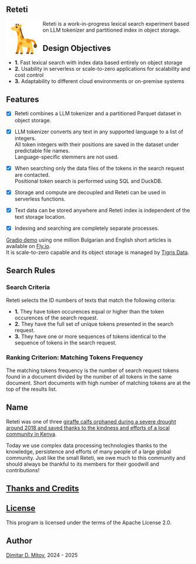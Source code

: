 Reteti
--------------------------------------------------------------------------------

<img align="left" width="100" height="100" src="assets/giraffe_svgrepo_com.png">
  
Reteti is a work-in-progress lexical search experiment based on LLM tokenizer and partitioned index in object storage.

## Design Objectives

* **1.** Fast lexical search with index data based entirely on object storage
* **2.** Usability in serverless or scale-to-zero applications for scalability and cost control
* **3.** Adaptability to different cloud environments or on-premise systems

## Features

- [x] Reteti combines a LLM tokenizer and a partitioned Parquet dataset in object storage.

- [x] LLM tokenizer converts any text in any supported language to a list of integers.  
      All token integers with their positions are saved in the dataset under predictable file names.  
      Language-specific stemmers are not used.

- [x] When searching only the data files of the tokens in the search request are contacted.  
      Positional token search is performed using SQL and DuckDB.

- [x] Storage and compute are decoupled and Reteti can be used in serverless functions.

- [x] Text data can be stored anywhere and Reteti index is independent of the text storage location.

- [x] Indexing and searching are completely separate processes.

[Gradio demo](https://reteti.fly.dev/) using one million Bulgarian and English short articles is available on [Fly.io](https://fly.io/).  
It is scale-to-zero capable and its object storage is managed by [Tigris Data](https://www.tigrisdata.com/).

## Search Rules

### Search Criteria

Reteti selects the ID numbers of texts that match the following criteria:

* **1.** They have token occurences equal or higher than the token occurences of the search request.
* **2.** They have the full set of unique tokens presented in the search request.
* **3.** They have one or more sequences of tokens identical to the sequence of tokens in the search request.

### Ranking Criterion: Matching Tokens Frequency

The matching tokens frequency is the number of search request tokens found in a document divided by the number of all tokens in the same document. Short documents with high number of matching tokens are at the top of the results list.

## Name

Reteti was one of three [giraffe calfs orphaned during a severe drought around 2018 and saved thanks to the kindness and efforts of a local community in Kenya](https://science.sandiegozoo.org/science-blog/lekiji-fupi-and-reteti).  
  
Today we use complex data processing technologies thanks to the knowledge, persistence and efforts of many people of a large global community. Just like the small Reteti, we owe much to this community and should always be thankful to its members for their goodwill and contributions!  

## [Thanks and Credits](./CREDITS.md)

## [License](./LICENSE)

This program is licensed under the terms of the Apache License 2.0.

## Author

[Dimitar D. Mitov](https://www.linkedin.com/in/dimitar-mitov-12388982/), 2024 - 2025
